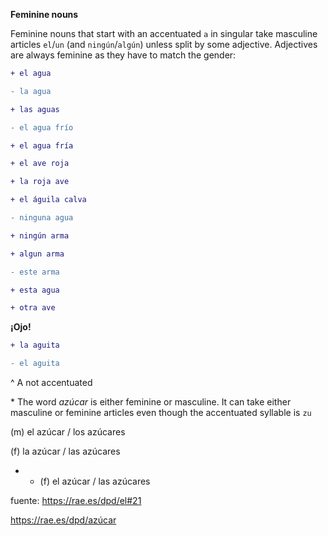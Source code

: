 **Feminine nouns**


Feminine nouns that start with an accentuated `a` in singular take masculine articles `el`/`un` (and `ningún`/`algún`) unless split by some adjective. Adjectives are always feminine as they have to match the gender:

```diff
+ el agua

- la agua

+ las aguas

- el agua frío

+ el agua fría

+ el ave roja

+ la roja ave

+ el águila calva

- ninguna agua

+ ningún arma

+ algun arma

- este arma

+ esta agua

+ otra ave
```

**¡Ojo!**


```diff
+ la aguita

- el aguita
```

^ A not accentuated


\* The word *azúcar* is either feminine or masculine. It can take either masculine or feminine articles even though the accentuated syllable is `zu`



(m) el azúcar / los azúcares

(f) la azúcar / las azúcares

* - (f) el azúcar / las azúcares


fuente: <https://rae.es/dpd/el#21>

<https://rae.es/dpd/azúcar>
